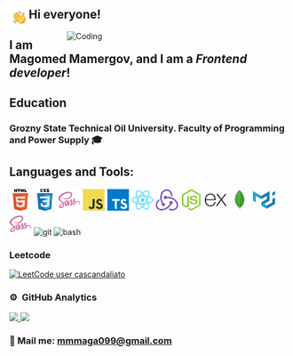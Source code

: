 
<h2><img alt="Night Coding" src="https://raw.githubusercontent.com/AVS1508/AVS1508/master/assets/Hand%20Wave.gif" width='35' align="left" style="max-width:100%;"/>Hi everyone!</h2>

<img align="right" alt="Coding" width="400" src="https://camo.githubusercontent.com/5ddf73ad3a205111cf8c686f687fc216c2946a75005718c8da5b837ad9de78c9/68747470733a2f2f7468756d62732e6766796361742e636f6d2f4576696c4e657874446576696c666973682d736d616c6c2e676966">

## I am Magomed Mamergov, and I am a *Frontend developer*!

## Education
### Grozny State Technical Oil University. Faculty of Programming and Power Supply 🎓

<!-- ### 🛠  Stack -->

## Languages and Tools:

<p align="left">
 <img src="https://raw.githubusercontent.com/devicons/devicon/master/icons/html5/html5-original-wordmark.svg" alt="html5" width="40" height="40"/>
 <img src="https://raw.githubusercontent.com/devicons/devicon/master/icons/css3/css3-original-wordmark.svg" alt="css3" width="40" height="40"/> 
 <img src="https://raw.githubusercontent.com/devicons/devicon/master/icons/sass/sass-original.svg" alt="sass" width="40" height="40"/>
 <img src="https://raw.githubusercontent.com/devicons/devicon/master/icons/javascript/javascript-original.svg" alt="javascript" width="40" height="40"/>
 <img src="https://raw.githubusercontent.com/devicons/devicon/master/icons/typescript/typescript-original.svg" alt="typescript" width="40" height="40"/>
 <img src="https://raw.githubusercontent.com/devicons/devicon/master/icons/react/react-original.svg" alt="react" width="40" height="40"/>
 <img src="https://raw.githubusercontent.com/devicons/devicon/master/icons/redux/redux-original.svg" alt="redux" width="40" height="40"/>
 <img src="https://raw.githubusercontent.com/devicons/devicon/master/icons/nodejs/nodejs-original.svg" alt="nodejs" width="40" height="40"/>
 <img src="https://raw.githubusercontent.com/devicons/devicon/master/icons/express/express-original.svg" alt="express" width="40" height="40"/>
 <img src="https://raw.githubusercontent.com/devicons/devicon/master/icons/mongodb/mongodb-original.svg" alt="mongodb" width="40" height="40"/>
 <img src="https://raw.githubusercontent.com/devicons/devicon/master/icons/materialui/materialui-original.svg" alt="bootstrap" width="40" height="40"/>
 <img src="https://raw.githubusercontent.com/devicons/devicon/master/icons/sass/sass-original.svg" alt="sass" width="40" height="40"/>
 <img src="https://www.vectorlogo.zone/logos/git-scm/git-scm-icon.svg" alt="git" width="40" height="40"/>
 <img src="https://www.vectorlogo.zone/logos/gnu_bash/gnu_bash-icon.svg" alt="bash" width="40" height="40"/>
</p>

### Leetcode

[![LeetCode user cascandaliato](https://img.shields.io/badge/dynamic/json?style=for-the-badge&labelColor=black&color=%23ffa116&label=Solved&query=solvedOverTotal&url=https%3A%2F%2Fleetcode-badge.vercel.app%2Fapi%2Fusers%2FIslamShg&logo=leetcode&logoColor=yellow)](https://leetcode.com/mmmaga099)


<!-- ![JavaScript](https://img.shields.io/badge/-JavaScript-090909?style=for-the-badge&logo=JavaScript)
![TypeScript](https://img.shields.io/badge/-TypeScript-090909?style=for-the-badge&logo=TypeScript)
![HTML](https://img.shields.io/badge/-HTML-090909?style=for-the-badge&logo=html5)
![CSS](https://img.shields.io/badge/-CSS-090909?style=for-the-badge&logo=css3)
![EXPRESS](https://img.shields.io/badge/-EXPRESS-090909?style=for-the-badge&logo=express)
![REACT](https://img.shields.io/badge/-REACT-090909?style=for-the-badge&logo=react)
![VUEJS](https://img.shields.io/badge/-VUEJS-090909?style=for-the-badge&logo=Vue)
![REDUX](https://img.shields.io/badge/-REDUX-090909?style=for-the-badge&logo=redux)
![FIREBASE](https://img.shields.io/badge/-FIREBASE-090909?style=for-the-badge&logo=firebase)
![MONGODB](https://img.shields.io/badge/-MONGODB-090909?style=for-the-badge&logo=mongodb)
![MYSQL](https://img.shields.io/badge/-MYSQL-090909?style=for-the-badge&logo=mysql)
![API](https://img.shields.io/badge/-REST&#032;API-090909?style=for-the-badge)
![NodeJS](https://img.shields.io/badge/-NodeJS-090909?style=for-the-badge&logo=node.js)
![HEROKU](https://img.shields.io/badge/-HEROKU-090909?style=for-the-badge&logo=heroku)
![NETLIFY](https://img.shields.io/badge/-NETLIFY-090909?style=for-the-badge&logo=netlify)
![BOOTSTRAP](https://img.shields.io/badge/-BOOTSTRAP-090909?style=for-the-badge&logo=bootstrap) -->


 ### ⚙️ &nbsp;GitHub Analytics
 


<p>
<a href="https://github.com/magomed066">
  <img height="180em" src="https://github-readme-stats-eight-theta.vercel.app/api?username=magomed066&show_icons=true&theme=algolia&include_all_commits=true&count_private=true"/>
  <img height="180em" src="https://github-readme-stats-eight-theta.vercel.app/api/top-langs/?username=magomed066&layout=compact&langs_count=8&theme=algolia"/>
</a>
</p>

### 💬 Mail me: mmmaga099@gmail.com
<!--
**magomed066/magomed066** is a ✨ _special_ ✨ repository because its `README.md` (this file) appears on your GitHub profile.

Here are some ideas to get you started:

- 🔭 I’m currently working on ...
- 🌱 I’m currently learning ...
- 👯 I’m looking to collaborate on ...
- 🤔 I’m looking for help with ...
- 💬 Ask me about ...
- 📫 How to reach me: ...
- 😄 Pronouns: ...
- ⚡ Fun fact: ...
-->
